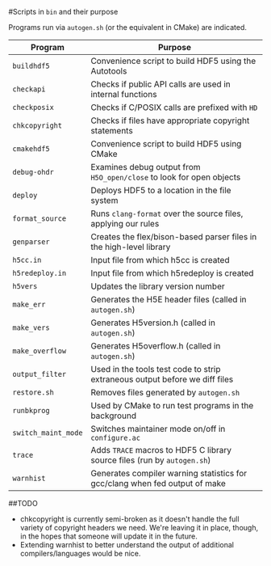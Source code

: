 #Scripts in `bin` and their purpose

Programs run via `autogen.sh` (or the equivalent in CMake) are indicated.

|Program|Purpose|
|-------|-------|
|`buildhdf5`|Convenience script to build HDF5 using the Autotools|
|`checkapi`|Checks if public API calls are used in internal functions|
|`checkposix`|Checks if C/POSIX calls are prefixed with `HD`|
|`chkcopyright`|Checks if files have appropriate copyright statements|
|`cmakehdf5`|Convenience script to build HDF5 using CMake|
|`debug-ohdr`|Examines debug output from `H5O_open/close` to look for open objects|
|`deploy`|Deploys HDF5 to a location in the file system|
|`format_source`|Runs `clang-format` over the source files, applying our rules|
|`genparser`|Creates the flex/bison-based parser files in the high-level library|
|`h5cc.in`|Input file from which h5cc is created|
|`h5redeploy.in`|Input file from which h5redeploy is created|
|`h5vers`|Updates the library version number|
|`make_err`|Generates the H5E header files (called in `autogen.sh`)|
|`make_vers`|Generates H5version.h (called in `autogen.sh`)|
|`make_overflow`|Generates H5overflow.h (called in `autogen.sh`)|
|`output_filter`|Used in the tools test code to strip extraneous output before we diff files|
|`restore.sh`|Removes files generated by `autogen.sh`|
|`runbkprog`|Used by CMake to run test programs in the background|
|`switch_maint_mode`|Switches maintainer mode on/off in `configure.ac`|
|`trace`|Adds `TRACE` macros to HDF5 C library source files (run by `autogen.sh`)|
|`warnhist`|Generates compiler warning statistics for gcc/clang when fed output of make|

##TODO

* chkcopyright is currently semi-broken as it doesn't handle the full variety of copyright headers we need. We're leaving it in place, though, in the hopes that someone will update it in the future.
* Extending warnhist to better understand the output of additional compilers/languages would be nice.

